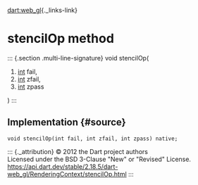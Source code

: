 [dart:web\_gl](../../dart-web_gl/dart-web_gl-library){._links-link}

stencilOp method
================

::: {.section .multi-line-signature}
void stencilOp(

1.  [int](../../dart-core/int-class) fail,
2.  [int](../../dart-core/int-class) zfail,
3.  [int](../../dart-core/int-class) zpass

)
:::

Implementation {#source}
--------------

``` {.language-dart data-language="dart"}
void stencilOp(int fail, int zfail, int zpass) native;
```

::: {._attribution}
© 2012 the Dart project authors\
Licensed under the BSD 3-Clause \"New\" or \"Revised\" License.\
<https://api.dart.dev/stable/2.18.5/dart-web_gl/RenderingContext/stencilOp.html>
:::
